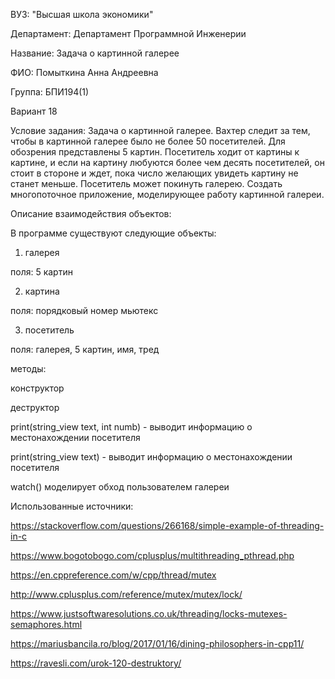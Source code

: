 ВУЗ: "Высшая школа экономики"

Департамент: Департамент Программной Инженерии

Название: Задача о картинной галерее

ФИО: Помыткина Анна Андреевна

Группа: БПИ194(1)

Вариант 18

Условие задания: Задача о картинной галерее. Вахтер следит за тем, чтобы в
картинной галерее было не более 50 посетителей. Для обозрения
представлены 5 картин. Посетитель ходит от картины к картине, и если на
картину любуются более чем десять посетителей, он стоит в стороне и ждет,
пока число желающих увидеть картину не станет меньше. Посетитель может
покинуть галерею. Создать многопоточное приложение, моделирующее
работу картинной галереи.

Описание взаимодействия объектов:

В программе существуют следующие объекты:

1) галерея

поля:
5 картин

2) картина

поля:
порядковый номер
мьютекс

3) посетитель

поля:
галерея,
5 картин,
имя,
тред

методы:

конструктор

деструктор

print(string_view text, int numb) - выводит информацию о местонахождении посетителя

print(string_view text) - выводит информацию о местонахождении посетителя

watch() моделирует обход пользователем галереи



Использованные источники:

https://stackoverflow.com/questions/266168/simple-example-of-threading-in-c

https://www.bogotobogo.com/cplusplus/multithreading_pthread.php

https://en.cppreference.com/w/cpp/thread/mutex

http://www.cplusplus.com/reference/mutex/mutex/lock/

https://www.justsoftwaresolutions.co.uk/threading/locks-mutexes-semaphores.html

https://mariusbancila.ro/blog/2017/01/16/dining-philosophers-in-cpp11/

https://ravesli.com/urok-120-destruktory/
